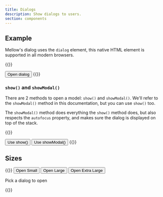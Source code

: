 ```yaml
---
title: Dialogs
description: Show dialogs to users.
section: components
---
```


## Example
Mellow's dialog uses the `dialog` element, this native HTML element is supported in all modern browsers.

{{<example>}}
<dialog class="dialog" id="exampleDialog">
  <form method="dialog" class="dialog-header">
    <h3 class="dialog-title h5">This is a dialog</h3>
    <button value="cancel" class="btn-close"><i class="vi vi-xmark"></i></button>
  </form>
  <div class="dialog-body">
    <p>Hello world!</p>
    <p>This dialog can be closed with the <kb>esc</kb> button.</p>
  </div>
  <form method="dialog" class="dialog-footer">
    <button value="cancel" class="btn btn-danger"><i class="vi vi-xmark"></i> Close</button>
  </form>
</dialog>
<button class="btn btn-default" type="button" onclick="window.exampleDialog.showModal();">Open dialog</button>
{{</example>}}

### `show()` and `showModal()`
There are 2 methods to open a model: `show()` and `showModal()`. We'll refer to the `showModal()` method in this documentation, but you can use `show()` too.

The `showModal()` method does everything the `show()` method does, but also respects the `autofocus` property, and makes sure the dialog is displayed on top of the stack.

{{<example>}}
<dialog class="dialog" id="showDialog">
  <form method="dialog" class="dialog-header">
    <h3 class="dialog-title h5">This is a dialog</h3>
    <button value="cancel" class="btn-close"><i class="vi vi-xmark"></i></button>
  </form>
  <div class="dialog-body">
    <p>Hello world!</p>
    <p>This dialog can be closed with the <kb>esc</kb> button.</p>
  </div>
</dialog>
<button class="btn btn-default" type="button" onclick="window.showDialog.show();">Use show()</button>
<button class="btn btn-default" type="button" onclick="window.showDialog.showModal();">Use showModal()</button>
{{</example>}}

## Sizes
{{<example>}}
<button class="btn btn-default" type="button" onclick="window.smallDialog.showModal();">Open Small</button>
<button class="btn btn-default" type="button" onclick="window.largeDialog.showModal();">Open Large</button>
<button class="btn btn-default" type="button" onclick="window.extraLargeDialog.showModal();">Open Extra Large</button>

<dialog class="dialog dialog-sm" id="smallDialog">
  <form method="dialog" class="dialog-header">
    <h3 class="dialog-title h5">This is a dialog</h3>
    <button value="cancel" class="btn-close"><i class="vi vi-xmark"></i></button>
  </form>
  <div class="dialog-body">
    <p>Tiny dialog says "hi".</p>
  </div>
</dialog>

<dialog class="dialog dialog-lg" id="largeDialog">
  <form method="dialog" class="dialog-header">
    <h3 class="dialog-title h5">This is a dialog</h3>
    <button value="cancel" class="btn-close"><i class="vi vi-xmark"></i></button>
  </form>
  <div class="dialog-body">
    <p>This is big.</p>
  </div>
</dialog>

<dialog class="dialog dialog-xl" id="extraLargeDialog">
  <form method="dialog" class="dialog-header">
    <h3 class="dialog-title h5">This is a dialog</h3>
    <button value="cancel" class="btn-close"><i class="vi vi-xmark"></i></button>
  </form>
  <div class="dialog-body">
    <p>There is so much space in here! (echo)</p>
  </div>
</dialog>

<p class="mt-3">Pick a dialog to open</p>
{{</example>}}
